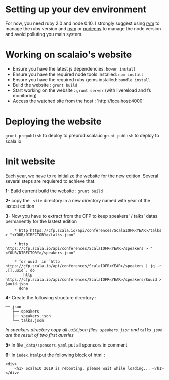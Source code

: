 Setting up your dev environment
==========

For now, you need ruby 2.0 and node 0.10. I strongly suggest using 
[rvm](https://rvm.io/) to manage the ruby version and 
[nvm](https://github.com/creationix/nvm) or 
[nodeenv](http://ekalinin.github.io/nodeenv/) to manage the node version and 
avoid polluting you main system.

Working on scalaio's website
==========
* Ensure you have the latest js dependencies: `bower install`
* Ensure you have the required node tools installed: `npm install`
* Ensure you have the required ruby gems installed: `bundle install`
* Build the website : `grunt build`
* Start working on the website : `grunt server` (with livereload and fs monitoring)
* Access the watched site from the host : 'http://localhost:4000'


Deploying the website
==========

`grunt prepublish` to deploy to preprod.scala.io
`grunt publish` to deploy to scala.io

Init website
==========

Each year, we have to re initialize the website for the new edition. 
Several several steps are requiered to achieve that.


 **1-** Build current build the website : `grunt build`

 **2-** copy the `_site` directory in a new directory named with year of the lastest edition

 **3-** Now you have to extract from the CFP to keep speakers' / talks' datas permanently for the lastest edition
 		
 		* http https://cfp.scala.io/api/conferences/ScalaIOFR<YEAR>/talks > "<YOUR/DIRECTORY>/talks.json"
 		
		* http https://cfp.scala.io/api/conferences/ScalaIOFR<YEAR>/speakers > "<YOUR/DIRECTORY>/speakers.json"
		
		* for uuid  in `http https://cfp.scala.io/api/conferences/ScalaIOFR<YEAR>/speakers | jq -r .[].uuid`; do
			http https://cfp.scala.io/api/conferences/ScalaIOFR<YEAR>/speakers/$uuid > $uuid.json
		  done

 **4-** Create the following structure directory :
 
	── json
	   ├── speakers
	   ├── speakers.json
	   └── talks.json

*In speakers directory copy all `uuid`.json files. `speakers.json` and `talks.json` are the result of two first queries*

 **5-** In file `_data/sponsors.yaml` put all sponsors in comment
 
 **6-** In `index.html`put the following block of html : 
	
	<div>
    	<h1> ScalaIO 2019 is rebooting, please wait while loading... </h1>
	</div>
	